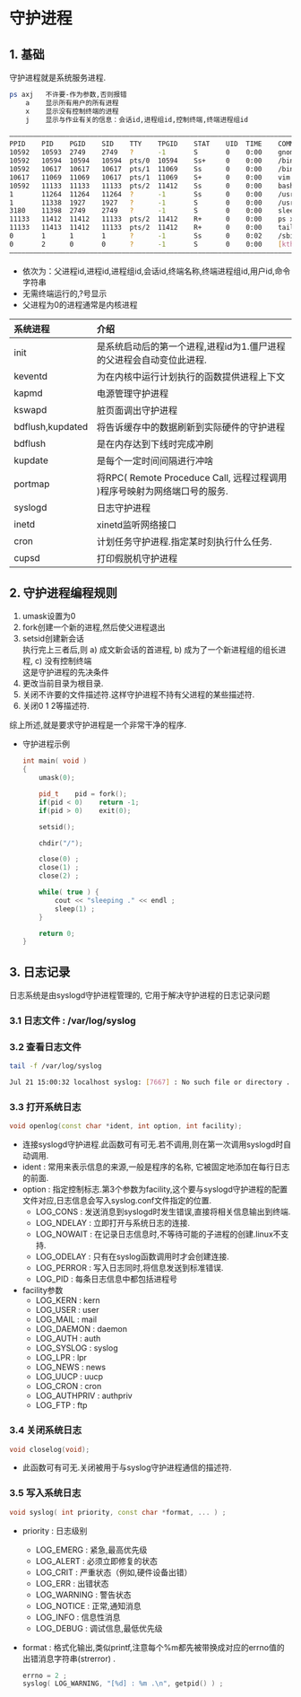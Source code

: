# 守护进程

## 1. 基础

守护进程就是系统服务进程.

```bash
ps axj   不许要-作为参数,否则报错
    a    显示所有用户的所有进程
    x    显示没有控制终端的进程
    j    显示与作业有关的信息：会话id,进程组id,控制终端,终端进程组id
```

```bash
——————————————————————————————————————————————————————————————————————————————————————————————
PPID    PID    PGID    SID    TTY    TPGID    STAT    UID  TIME    COMMAND
10592   10593  2749    2749   ?      -1       S       0    0:00    gnome-pty-helper
10592   10594  10594   10594  pts/0  10594    Ss+     0    0:00    /bin/bash
10592   10617  10617   10617  pts/1  11069    Ss      0    0:00    /bin/bash
10617   11069  11069   10617  pts/1  11069    S+      0    0:00    vim apue.cpp
10592   11133  11133   11133  pts/2  11412    Ss      0    0:00    bash
1       11264  11264   11264  ?      -1       Ss      0    0:00    /usr/sbin/anacron -s
1       11338  1927    1927   ?      -1       S       0    0:00    /usr/sbin/packagekitd
3180    11398  2749    2749   ?      -1       S       0    0:00    sleep 50
11133   11412  11412   11133  pts/2  11412    R+      0    0:00    ps xj
11133   11413  11412   11133  pts/2  11412    R+      0    0:00    tail
0       1      1       1      ?      -1       Ss      0    0:02    /sbin/init
0       2      0       0      ?      -1       S       0    0:00    [kthreadd]
——————————————————————————————————————————————————————————————————————————————————————————————
```

- 依次为：父进程id,进程id,进程组id,会话id,终端名称,终端进程组id,用户id,命令字符串
- 无需终端运行的,?号显示
- 父进程为0的进程通常是内核进程

系统进程 | 介绍
:--- | :---
init | 是系统启动后的第一个进程,进程id为1.僵尸进程的父进程会自动变位此进程.
keventd | 为在内核中运行计划执行的函数提供进程上下文
kapmd | 电源管理守护进程
kswapd | 脏页面调出守护进程
bdflush,kupdated | 将告诉缓存中的数据刷新到实际硬件的守护进程
bdflush | 是在内存达到下线时完成冲刷
kupdate | 是每个一定时间间隔进行冲啥
portmap | 将RPC( Remote Proceduce Call, 远程过程调用 )程序号映射为网络端口号的服务.
syslogd | 日志守护进程
inetd | xinetd监听网络接口
cron | 计划任务守护进程.指定某时刻执行什么任务.
cupsd | 打印假脱机守护进程

## 2. 守护进程编程规则

1. umask设置为0
2. fork创建一个新的进程,然后使父进程退出
3. setsid创建新会话  
  执行完上三者后,则 a) 成文新会话的首进程, b) 成为了一个新进程组的组长进程, c) 没有控制终端  
  这是守护进程的先决条件
4. 更改当前目录为根目录.
5. 关闭不许要的文件描述符.这样守护进程不持有父进程的某些描述符.
6. 关闭0 1 2等描述符.

综上所述,就是要求守护进程是一个非常干净的程序.

- 守护进程示例

    ```cpp
    int main( void )
    {
        umask(0);

        pid_t    pid = fork();
        if(pid < 0)    return -1;
        if(pid > 0)    exit(0);

        setsid();

        chdir("/");

        close(0) ;
        close(1) ;
        close(2) ;

        while( true ) {
            cout << "sleeping ." << endl ;
            sleep(1) ;
        }

        return 0;
    }
    ```

## 3. 日志记录

日志系统是由syslogd守护进程管理的, 它用于解决守护进程的日志记录问题

### 3.1 日志文件 : /var/log/syslog

### 3.2 查看日志文件

  ```bash
  tail -f /var/log/syslog

  Jul 21 15:00:32 localhost syslog: [7667] : No such file or directory .
  ```

### 3.3  打开系统日志

  ```cpp
  void openlog(const char *ident, int option, int facility);
  ```

- 连接syslogd守护进程.此函数可有可无.若不调用,则在第一次调用syslogd时自动调用.
- ident : 常用来表示信息的来源,一般是程序的名称, 它被固定地添加在每行日志的前面.
- option : 指定控制标志.第3个参数为facility,这个要与syslogd守护进程的配置文件对应,日志信息会写入syslog.conf文件指定的位置.
  - LOG_CONS : 发送消息到syslogd时发生错误,直接将相关信息输出到终端.
  - LOG_NDELAY : 立即打开与系统日志的连接.
  - LOG_NOWAIT : 在记录日志信息时,不等待可能的子进程的创建.linux不支持.
  - LOG_ODELAY : 只有在syslog函数调用时才会创建连接.
  - LOG_PERROR : 写入日志同时,将信息发送到标准错误.
  - LOG_PID : 每条日志信息中都包括进程号
- facility参数
  - LOG_KERN : kern
  - LOG_USER : user
  - LOG_MAIL : mail
  - LOG_DAEMON : daemon
  - LOG_AUTH : auth
  - LOG_SYSLOG : syslog
  - LOG_LPR : lpr
  - LOG_NEWS : news
  - LOG_UUCP : uucp
  - LOG_CRON : cron
  - LOG_AUTHPRIV : authpriv
  - LOG_FTP : ftp

### 3.4 关闭系统日志

  ```cpp
  void closelog(void);
  ```

- 此函数可有可无.关闭被用于与syslog守护进程通信的描述符.

### 3.5 写入系统日志

  ```cpp
  void syslog( int priority, const char *format, ... ) ;
  ```

- priority : 日志级别
  - LOG_EMERG : 紧急,最高优先级
  - LOG_ALERT : 必须立即修复的状态
  - LOG_CRIT : 严重状态（例如,硬件设备出错）
  - LOG_ERR : 出错状态
  - LOG_WARNING : 警告状态
  - LOG_NOTICE : 正常,通知消息
  - LOG_INFO : 信息性消息
  - LOG_DEBUG : 调试信息,最低优先级
- format : 格式化输出,类似printf,注意每个%m都先被带换成对应的errno值的出错消息字符串(strerror) .

  ```cpp
  errno = 2 ;
  syslog( LOG_WARNING, "[%d] : %m .\n", getpid() ) ;
  ```
